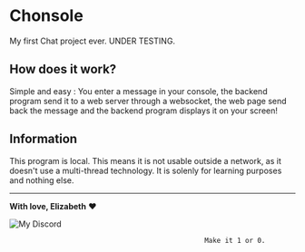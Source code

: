 # Chonsole
My first Chat project ever. UNDER TESTING.

## How does it work?

Simple and easy : You enter a message in your console, the backend program send it to a web server through a websocket, the web page send back the message and the backend program displays it on your screen!

## Information

This program is local. This means it is not usable outside a network, as it doesn't use a multi-thread technology. It is solenly for learning purposes and nothing else.

---

**With love, Elizabeth** ❤️
         
<p align="center">

![My Discord](https://discord-readme-badge.vercel.app/api?id=852663698803130389)
</p>

                                                    Make it 1 or 0.

